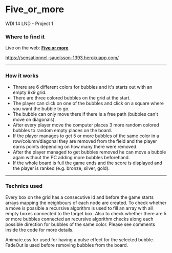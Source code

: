 # Five_or_more
WDI 14 LND - Project 1

### Where to find it

Live on the web: **[Five or more](https://sensationnel-saucisson-1393.herokuapp.com/)**

https://sensationnel-saucisson-1393.herokuapp.com/

---

### How it works

* Threre are 6 different colors for bubbles and it's starts out with an empty 9x9 grid.
* There are three colored bubbles on the grid at the start.
* The player can click on one of the bubbles and click on a square where you want the bubble to go.
* The bubble can only move there if there is a free path (bubbles can't move on diagonals).
* After every player move the computer places 3 more random colored bubbles to random empty places on the board.
* If the player manages to get 5 or more bubbles of the same color in a row/column/diagonal they are removed from the field and the player earns points depending on how many there were removed.
* After the player managed to get bubbles removed he can move a bubble again without the PC adding more bubbles beforehand.
* If the whole board is full the game ends and the score is displayed and the player is ranked (e.g. bronze, silver, gold).

---

### Technics used

Every box on the grid has a consecutive id and before the game starts arrays mapping the neighbours of each node are created.
To check whether a move is possible a recursive algorithm is used to fill an array with all empty boxes connected to the target box.
Also to check whether there are 5 or more bubbles connected an recursive algorithm checks along each possible direction for bubbles of the same color. Please see comments inside the code for more details.

Animate.css for used for having a pulse effect for the selected bubble. FadeOut is used before removing bubbles from the board.